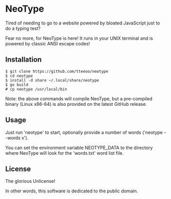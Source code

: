 # NeoType

Tired of needing to go to a website powered by bloated JavaScript just to do a typing test?

Fear no more, for NeoType is here! It runs in your UNIX terminal and is powered by classic ANSI escape codes!

## Installation

```
$ git clone https://github.com/tteeoo/neotype
$ cd neotype
$ install -d share ~/.local/share/neotype
$ go build
# cp neotype /usr/local/bin
```

Note: the above commands will compile NeoType, but a pre-compiled binary (Linux x86-64) is also provided on the latest GitHub release.

## Usage

Just run 'neotype' to start, optionally provide a number of words ('neotype --words x').

You can set the environment variable NEOTYPE_DATA to the directory where NeoType will look for the 'words.txt' word list file.

## License

The glorious Unlicense!

In other words, this software is dedicated to the public domain.
